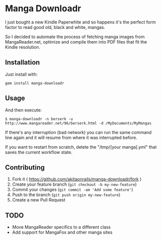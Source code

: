 # Manga Downloadr

I just bought a new Kindle Paperwhite and so happens it's the perfect form factor
to read good old, black and white, mangas.

So I decided to automate the process of fetching manga images from MangaReader.net,
optimize and compile them into PDF files that fit the Kindle resolution.

## Installation

Just install with:

```
gem install manga-downloadr
```

## Usage

And then execute:

    $ manga-downloadr -n berserk -u http://www.mangareader.net/96/berserk.html -d /MyDocuments/MyMangas

If there's any interruption (bad network) you can run the same command line again and it will resume from
where it was interrupted before.

If you want to restart from scratch, delete the "/tmp/[your manga].yml" that saves the current workflow state.

## Contributing

1. Fork it ( https://github.com/akitaonrails/manga-downloadr/fork )
2. Create your feature branch (`git checkout -b my-new-feature`)
3. Commit your changes (`git commit -am 'Add some feature'`)
4. Push to the branch (`git push origin my-new-feature`)
5. Create a new Pull Request

## TODO

* Move MangaReader specifics to a different class
* Add support for MangaFox and other manga sites
